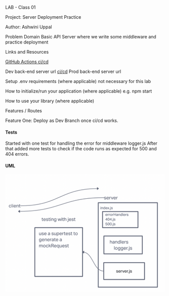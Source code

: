 LAB - Class 01

Project: Server Deployment Practice

Author: Ashwini Uppal

Problem Domain
Basic API Server where we write some middleware and practice deployment

Links and Resources

[GitHub Actions ci/cd](https://github.com/ashuppal/server-deployment-practice/actions)

Dev back-end server url
[ci/cd]()
Prod back-end server url

Setup
.env requirements (where applicable)
not necessary for this lab

How to initialize/run your application (where applicable)
e.g. npm start

How to use your library (where applicable)

Features / Routes

Feature One: Deploy as Dev Branch once ci/cd works.

#### Tests

Started with one test for handling the error for middleware logger.js
After that added more tests to check if the code runs as expected for 500 and 404 errors.

 #### UML


![lab01 UML](assets/UML.png)

